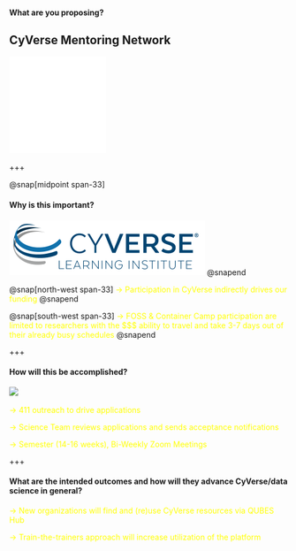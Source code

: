#### What are you proposing?

## CyVerse Mentoring Network

<img src="/assets/imagery/Learningcenter_white.png" height="175">

+++

@snap[midpoint span-33]
#### Why is this important?
<img src="/assets/imagery/cyverse_cmyk.png" height="100">
@snapend

@snap[north-west span-33]
<span style="font-size: 100%; color:#FFFF00"> → Participation in CyVerse indirectly drives our funding </span> <!-- .element: class="fragment" -->
@snapend

@snap[south-west span-33]
<span style="font-size: 100%; color:#FFFF00"> → FOSS & Container Camp participation are limited to researchers with the $$$ ability to travel and take 3-7 days out of their already busy schedules </span> <!-- .element: class="fragment" -->
@snapend

+++

#### How will this be accomplished?

<a href="https://qubeshub.org"></a><img src="https://qubeshub.org/app/site/media/images/shared/logos/qubes_logo_tagline.png" height="100"><!-- .element: class="fragment" -->

<span style="font-size: 100%; color:#FFFF00"> → 411 outreach to drive applications </span> <!-- .element: class="fragment" -->

<span style="font-size: 100%; color:#FFFF00"> → Science Team reviews applications and sends acceptance notifications </span> <!-- .element: class="fragment" -->

<span style="font-size: 100%; color:#FFFF00"> → Semester (14-16 weeks), Bi-Weekly Zoom Meetings </span> <!-- .element: class="fragment" -->

+++

#### What are the intended outcomes and how will they advance CyVerse/data science in general?

<span style="font-size: 100%; color:#FFFF00"> → New organizations will find and (re)use CyVerse resources via QUBES Hub </span> <!-- .element: class="fragment" -->

<span style="font-size: 100%; color:#FFFF00"> → Train-the-trainers approach will increase utilization of the platform </span> <!-- .element: class="fragment" -->
